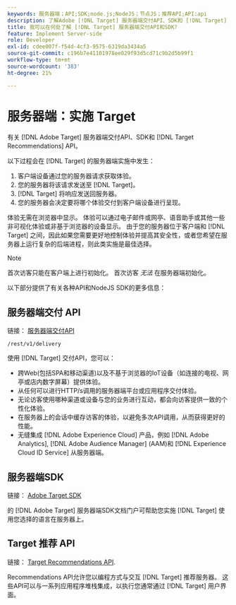 ```yaml
---
keywords: 服务器端；API;SDK;node.js;NodeJS；节点JS；推荐API;API:api
description: 了解Adobe [!DNL Target] 服务器端交付API、SDK和 [!DNL Target] Recommendations API。
title: 我可以在何处了解 [!DNL Target] 服务器端交付API和SDK?
feature: Implement Server-side
role: Developer
exl-id: cdee007f-f54d-4cf3-9575-6319da3434a5
source-git-commit: c196b7e41101978ee029f93d5cd71c9b2d5b99f1
workflow-type: tm+mt
source-wordcount: '383'
ht-degree: 21%

---
```


# 服务器端：实施 Target

有关 [!DNL Adobe Target] 服务器端交付API、SDK和 [!DNL Target Recommendations] API。

以下过程会在 [!DNL Target] 的服务器端实施中发生：

1. 客户端设备通过您的服务器请求获取体验。
1. 您的服务器将该请求发送至 [!DNL Target]。
1. [!DNL Target] 将响应发送回服务器。
1. 您的服务器会决定要将哪个体验交付到客户端设备进行呈现。

体验无需在浏览器中显示。 体验可以通过电子邮件或网亭、语音助手或其他一些非可视化体验或非基于浏览器的设备显示。 由于您的服务器位于客户端和 [!DNL Target] 之间，因此如果您需要更好地控制体验并提高其安全性，或者您希望在服务器上运行复杂的后端进程，则此类实施是最佳选择。

>[!NOTE]
>
>首次访客只能在客户端上进行初始化。 首次访客 *无法* 在服务器端初始化。

以下部分提供了有关各种API和NodeJS SDK的更多信息：

## 服务器端交付 API

链接： [服务器端交付API](https://developers.adobetarget.com/api/delivery-api/)

`/rest/v1/delivery`

使用 [!DNL Target] 交付API，您可以：

* 跨Web(包括SPA和移动渠道)以及不基于浏览器的IoT设备（如连接的电视、网亭或店内数字屏幕）提供体验。
* 从任何可以进行HTTP/s调用的服务器端平台或应用程序交付体验。
* 无论访客使用哪种渠道或设备与您的业务进行互动，都会向访客提供一致的个性化体验。
* 在服务器上的会话中缓存访客的体验，以避免多次API调用，从而获得更好的性能。
* 无缝集成 [!DNL Adobe Experience Cloud] 产品，例如 [!DNL Adobe Analytics], [!DNL Adobe Audience Manager] (AAM)和 [!DNL Experience Cloud ID Service] 从服务器端。

## 服务器端SDK

链接： [Adobe Target SDK](https://developer.adobe.com/target/)

的 [!DNL Adobe Target] 服务器端SDK文档门户可帮助您实施 [!DNL Target] 使用您选择的语言在服务器上。

## Target 推荐 API

链接： [Target Recommendations API](https://developer.adobe.com/target/).

Recommendations API允许您以编程方式与交互 [!DNL Target] 推荐服务器。 这些API可以与一系列应用程序堆栈集成，以执行您通常通过 [!DNL Target] 用户界面。

